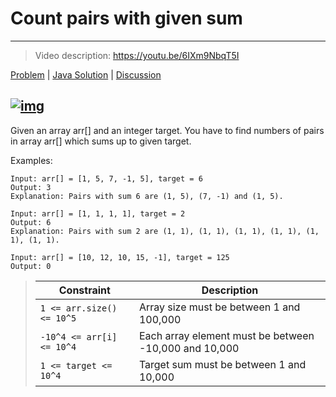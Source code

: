 # Count pairs with given sum

---
> Video description: https://youtu.be/6IXm9NbqT5I



[Problem](https://www.geeksforgeeks.org/problems/count-pairs-with-given-sum--150253/1) | [Java Solution](./Solution.java) | [Discussion](https://www.reddit.com/r/OBrutus/comments/1hnm27i/count_pairs_with_given_sum/)


[![img](https://img.youtube.com/vi/6IXm9NbqT5I/0.jpg)](https://youtu.be/AhgCdUyeK_U)
---

Given an array arr[] and an integer target. You have to find numbers of pairs in array arr[] which sums up to given target.

Examples:
```
Input: arr[] = [1, 5, 7, -1, 5], target = 6 
Output: 3
Explanation: Pairs with sum 6 are (1, 5), (7, -1) and (1, 5). 
```
```
Input: arr[] = [1, 1, 1, 1], target = 2 
Output: 6
Explanation: Pairs with sum 2 are (1, 1), (1, 1), (1, 1), (1, 1), (1, 1), (1, 1).
```
```
Input: arr[] = [10, 12, 10, 15, -1], target = 125
Output: 0
```

>| Constraint | Description |
>|-----------|-------------|
>| `1 <= arr.size() <= 10^5` | Array size must be between 1 and 100,000 |
>| `-10^4 <= arr[i] <= 10^4` | Each array element must be between -10,000 and 10,000 |
>| `1 <= target <= 10^4` | Target sum must be between 1 and 10,000 |
